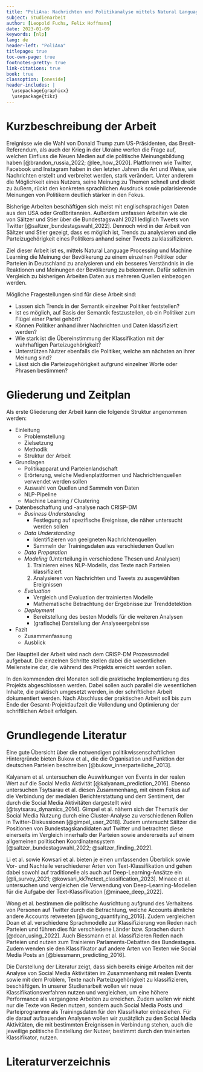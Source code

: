 ```yaml
---
title: "PoliAna: Nachrichten und Politikanalyse mittels Natural Language Processing"
subject: Studienarbeit
author: [Leopold Fuchs, Felix Hoffmann]
date: 2023-01-09
keywords: [nlp]
lang: de
header-left: "PoliAna"
titlepage: true
toc-own-page: true
footnotes-pretty: true
link-citations: true
book: true
classoption: [oneside]
header-includes: |
  \usepackage{graphicx}
  \usepackage{tikz}
---
```


# Kurzbeschreibung der Arbeit

<!-- Worum geht es in der Arbeit? Wie ist die (aktuelle) Ausgangssituation? Welches
Themenfeld wird bearbeitet? Welche Problemstellung soll angegangen werden? Welche
Grundlagen müssen vorhanden sein und welche Randbedingungen sind gegeben? Welche
Zielsetzungen gibt es in dieser Arbeit? Welche methodische Vorgehensweise wird
gewählt? Dies soll möglichst in einem Fließtext dokumentiert werden. Idealerweise
abschließend mit sehr konkreten Zielbeschreibungen, die auch validierbar sind. -->

Ereignisse wie die Wahl von Donald Trump zum US-Präsidenten, das Brexit-Referendum, als auch der Krieg in der Ukraine
werfen die Frage auf, welchen Einfluss die Neuen Medien auf die politische Meinungsbildung haben [@brandon_russia_2022;
@lee_how_2020]. Plattformen wie Twitter, Facebook und Instagram haben in den letzten Jahren die Art und Weise, wie
Nachrichten erstellt und verbreitet werden, stark verändert. Unter anderem die Möglichkeit eines Nutzers, seine Meinung
zu Themen schnell und direkt zu äußern, rückt den konkreten sprachlichen Ausdruck sowie polarisierende Meinungen von
Politikern deutlich stärker in den Fokus.

Bisherige Arbeiten beschäftigen sich meist mit englischsprachigen Daten aus den USA oder Großbritannien. Außerdem
umfassen Arbeiten wie die von Sältzer und Stier über die Bundestagswahl 2021 lediglich Tweets von Twitter
[@saltzer_bundestagswahl_2022]. Dennoch wird in der Arbeit von Sältzer und Stier gezeigt, dass es möglich ist, Trends zu
analysieren und die Parteizugehörigkeit eines Politikers anhand seiner Tweets zu klassifizieren.

Ziel dieser Arbeit ist es, mittels Natural Language Processing und Machine Learning die Meinung der Bevölkerung zu einem
einzelnen Politiker oder Parteien in Deutschland zu analysieren und ein besseres Verständnis in die Reaktionen und
Meinungen der Bevölkerung zu bekommen. Dafür sollen im Vergleich zu bisherigen Arbeiten Daten aus mehreren Quellen
einbezogen werden.

Mögliche Fragestellungen sind für diese Arbeit sind:

- Lassen sich Trends in der Semantik einzelner Politiker feststellen?
- Ist es möglich, auf Basis der Semantik festzustellen, ob ein Politiker zum Flügel einer Partei gehört?
- Können Politiker anhand ihrer Nachrichten und Daten klassifiziert werden?
- Wie stark ist die Übereinstimmung der Klassifikation mit der wahrhaftigen Parteizugehörigkeit?
- Unterstützen Nutzer ebenfalls die Politiker, welche am nächsten an ihrer Meinung sind?
- Lässt sich die Parteizugehörigkeit aufgrund einzelner Worte oder Phrasen bestimmen?

# Gliederung und Zeitplan

<!-- Identifikation der wesentlichen Arbeitsschritte. Meilensteinplan. Konsequenzen
und Möglichkeiten der Meilensteine. Zeitplan bis zur Beendigung des praktischen
Teils sowie der Dokumentation. Eine erste Gliederung der Arbeit. Benennung von
Kapiteln und Unterkapiteln. Dies gilt als Leitfaden, noch nicht als abschließend. -->

Als erste Gliederung der Arbeit kann die folgende Struktur angenommen werden:

- Einleitung
  - Problemstellung
  - Zielsetzung
  - Methodik
  - Struktur der Arbeit
- Grundlagen
  - Politikapparat und Parteienlandschaft
  - Erörterung, welche Medienplattformen und Nachrichtenquellen verwendet werden sollen
  - Auswahl von Quellen und Sammeln von Daten
  - NLP-Pipeline
  - Machine Learning / Clustering
- Datenbeschaffung und -analyse nach CRISP-DM
  - _Business Understanding_
    - Festlegung auf spezifische Ereignisse, die näher untersucht werden sollen
  - _Data Understanding_
    - Identifizieren von geeigneten Nachrichtenquellen
    - Sammeln der Trainingsdaten aus verschiedenen Quellen
  - _Data Preparation_
  - _Modeling_ (Unterteilung in verschiedene Thesen und Analysen)
    1. Trainieren eines NLP-Modells, das Texte nach Parteien klassifiziert
    2. Analysieren von Nachrichten und Tweets zu ausgewählten Ereignissen
  - _Evaluation_
    - Vergleich und Evaluation der trainierten Modelle
    - Mathematische Betrachtung der Ergebnisse zur Trenddetektion
  - _Deployment_
    - Bereitstellung des besten Modells für die weiteren Analysen
    - (grafische) Darstellung der Analyseergebnisse
- Fazit
  - Zusammenfassung
  - Ausblick

Der Hauptteil der Arbeit wird nach dem CRISP-DM Prozessmodell aufgebaut. Die einzelnen Schritte stellen dabei die
wesentlichen Meilensteine dar, die während des Projekts erreicht werden sollen.

In den kommenden drei Monaten soll die praktische Implementierung des Projekts abgeschlossen werden. Dabei sollen auch
parallel die wesentlichen Inhalte, die praktisch umgesetzt werden, in der schriftlichen Arbeit dokumentiert werden. Nach
Abschluss der praktischen Arbeit soll bis zum Ende der Gesamt-Projektlaufzeit die Vollendung und Optimierung der
schriftlichen Arbeit erfolgen.

# Grundlegende Literatur

<!-- Belegen der Ausgangssituation. Wer hat auf ähnlichem Themenfeld bereits
gearbeitet? Wie passt die Studienarbeit in die aktuelle wissenschaftliche
Landschaft und was ist neu (dies wird oben dargelegt und hier belegt). Was wird
durch die erstellte Lösung verbessert und wie wird dies nachgewiesen? -->

Eine gute Übersicht über die notwendigen politikwissenschaftlichen Hintergründe bieten Bukow et al., die die
Organisation und Funktion der deutschen Parteien beschreiben [@bukow_innerparteiliche_2013].

Kalyanam et al. untersuchen die Auswirkungen von Events in der realen Wert auf die Social Media Aktivität
[@kalyanam_prediction_2016]. Ebenso untersuchen Tsytsarau et al. diesen Zusammenhang, mit einem Fokus auf die Verbindung
der medialen Berichterstattung und dem Sentiment, der durch die Social Media Aktivitäten dargestellt wird
[@tsytsarau_dynamics_2014]. Gimpel et al. nähern sich der Thematik der Social Media Nutzung durch eine Cluster-Analyse
zu verschiedenen Rollen in Twitter-Diskussionen [@gimpel_user_2018]. Zudem untersucht Sältzer die Positionen von
Bundestagskandidaten auf Twitter und betrachtet diese einerseits im Vergleich innerhalb der Parteien sowie andererseits
auf einem allgemeinen politischen Koordinatensystem [@saltzer_bundestagswahl_2022; @saltzer_finding_2022].

Li et al. sowie Kowsari et al. bieten je einen umfassenden Überblick sowie Vor- und Nachteile verschiedener Arten von
Text-Klassifikation und gehen dabei sowohl auf traditionelle als auch auf Deep-Learning-Ansätze ein [@li_survey_2021;
@kowsari_kk7nctext_classification_2023]. Minaee et al. untersuchen und vergleichen die Verwendung von
Deep-Learning-Modellen für die Aufgabe der Text-Klassifikation [@minaee_deep_2022].

Wong et al. bestimmen die politische Ausrichtung aufgrund des Verhaltens von Personen auf Twitter durch die Betrachtung,
welche Accounts ähnliche andere Accounts retweeten [@wong_quantifying_2016]. Zudem vergleichen Doan et al. verschiedene
Sprachmodelle zur Klassifizierung von Reden nach Parteien und führen dies für verschiedene Länder bzw. Sprachen durch
[@doan_using_2022]. Auch Biessmann et al. klassifizieren Reden nach Parteien und nutzen zum Trainieren
Parlaments-Debatten des Bundestages. Zudem wenden sie den Klassifikator auf andere Arten von Texten wie Social Media
Posts an [@biessmann_predicting_2016].

Die Darstellung der Literatur zeigt, dass sich bereits einige Arbeiten mit der Analyse von Social Media Aktivitäten im
Zusammenhang mit realen Events sowie mit dem Problem, Texte nach Parteizugehörigkeit zu klassifizieren, beschäftigen. In
unserer Studienarbeit wollen wir neue Klassifikationsverfahren nutzen und vergleichen, um eine höhere Performance als
vergangene Arbeiten zu erreichen. Zudem wollen wir nicht nur die Texte von Reden nutzen, sondern auch Social Media Posts
und Parteiprogramme als Trainingsdaten für den Klassifikator einbeziehen. Für die darauf aufbauenden Analysen wollen wir
zusätzlich zu den Social Media Aktivitäten, die mit bestimmten Ereignissen in Verbindung stehen, auch die jeweilige
politische Einstellung der Nutzer, bestimmt durch den trainierten Klassifikator, nutzen.

# Literaturverzeichnis

&nbsp;
